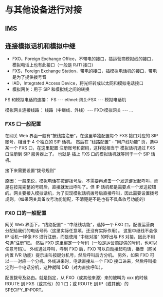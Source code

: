 # 与其他设备进行对接

## IMS

## 连接模拟话机和模拟中继

- FXO，Foreign Exchange Office，不带电的接口，插运营商模拟线的接口，模拟电话上也有此接口（一般是 RJ11 接口）
- FXS，Foreign Exchange Station，带电的接口，插模拟电话机的接口，带电是为了提供拨号音
- IAD，Integrated Access Device，将光纤转成以太网和模拟电话接口
- 模拟网关：用于 SIP 和模拟线之间的转换

FS 和模拟电话的连接： FS --- ethnet:网关:FSX --- 模拟电话机

模拟网关连接线路： 线路（中继线、外线）--- FXO:模拟网关 --- ...

### FXS 口一般配置

在网关 Web 界面一般有“按线路注册”，在这里单独配置每个 FXS 接口对应的 SIP 账号，相当于 4 个独立的 SIP 话机。
然后在 “线路配置” - “用户线功能” 页，选中某一个 FXS 口，在这里配置 注册账号和密码，这样就相当于 模拟话机通过 FXS 口注册到 SIP 服务器上了。
也就是 插上 FXS 口的模拟话机就等同于一个 SIP 话机。

接下来需要设置“拨号规则”

原因：一般来说，模拟电话在按键拨号后，不需要再点击一个发送键发起呼叫，而是在按完完整的号码后，直接就发出呼叫了。但 IP 话机都是需要点一个发送按钮的。网关要接入模拟话机，为了实现模拟话机拨号后直接呼叫，因此需要设置拨号规则。（如果网关具备收号功能能配，不清楚是不是也有不具备收号功能的）

### FXO 口的一般配置

网关 Web 界面下，“线路配置” - “中继线功能”，选择一个 FXO 口，配置运营商分配给我们的电话号码（这里实际任意填，还没有实际作用）。
这里中继线不会像 IP 话机一样像 FS 进行注册，而是使用 “中继对接” 的呼出与 FS 对接，因此不用勾选“注册”框。
然后 FXO 这里绑定一个号码（一般是运营商提供的号码，也可以任意号码）。
外线通过呼叫，呼到 FXO 后，FXO 可以自动接起电话，播音（网关内置 IVR 功能）提示主叫按键分机号，然后呼叫后方分机。
另外，如果 FXO 可以一一对应一个分机。外线进来时，电话直接从一个 FXO 接口进来，然后呼叫指定到一个电话分机，这种就叫 DID（对内直接呼叫）。

配置拨号及路由。就是指定，从 FXO（或其他来源）来的被叫为 xxx 的时候 ROUTE 到 FXS（或其他）的 1 口；或 ROUTE 到 IP（或其他）的 SPECIFY_IP:PORT。
